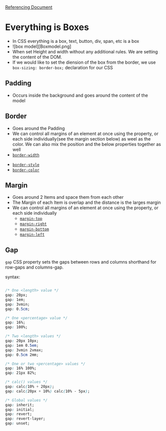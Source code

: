 [Referencing Document](https://developer.mozilla.org/en-US/docs/Learn/CSS/Building_blocks/The_box_model)

# Everything is Boxes
+ In CSS everything is a box, text, button, div, span, etc is a box
+ ![box model][Boxmodel.png]
+ When set Height and width without any additional rules. We are setting the content of the DOM.
+ If we would like to set the diension of the box from the border, we use `box-sizing: border-box;` declaration for our CSS
## Padding
+ Occurs inside the background and goes around the content of the model

## Border
+ Goes around the Padding
+ We can control all margins of an element at once using the property, or each side individually(see the margin section below) as weel as the color. We can also mix the position and the below properties together as well
+ [`border-width`](https://developer.mozilla.org/en-US/docs/Web/CSS/border-width)
- [`border-style`](https://developer.mozilla.org/en-US/docs/Web/CSS/border-style)
- [`border-color`](https://developer.mozilla.org/en-US/docs/Web/CSS/border-color)

## Margin
+ Goes around 2 Items and space them from each other
+ The Margin of each Item is overlap and the distance is the larges margin
+ We can control all margins of an element at once using the property, or each side individually
	- [`margin-top`](https://developer.mozilla.org/en-US/docs/Web/CSS/margin-top)
	- [`margin-right`](https://developer.mozilla.org/en-US/docs/Web/CSS/margin-right)
	- [`margin-bottom`](https://developer.mozilla.org/en-US/docs/Web/CSS/margin-bottom)
	- [`margin-left`](https://developer.mozilla.org/en-US/docs/Web/CSS/margin-left)


## Gap
`gap` CSS property sets the gaps between rows and columns shorthand for row-gaps and columns-gap.

syntax:
```css

/* One <length> value */
gap: 20px;
gap: 1em;
gap: 3vmin;
gap: 0.5cm;

/* One <percentage> value */
gap: 16%;
gap: 100%;

/* Two <length> values */
gap: 20px 10px;
gap: 1em 0.5em;
gap: 3vmin 2vmax;
gap: 0.5cm 2mm;

/* One or two <percentage> values */
gap: 16% 100%;
gap: 21px 82%;

/* calc() values */
gap: calc(10% + 20px);
gap: calc(20px + 10%) calc(10% - 5px);

/* Global values */
gap: inherit;
gap: initial;
gap: revert;
gap: revert-layer;
gap: unset;

```

